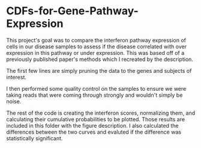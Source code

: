 # CDFs-for-Gene-Pathway-Expression
This project's goal was to compare the interferon pathway expression of cells in our disease samples to assess if the disease correlated with over expression in this pathway or under expression. This was based off of a previously published paper's methods which I recreated by the description.

The first few lines are simply pruning the data to the genes and subjects of interest. 

I then performed some quality control on the samples to ensure we were taking reads that were coming through strongly and wouldn't simply be noise. 

The rest of the code is creating the interferon scores, normalizing them, and calculating their cumulative probabilities to be plotted. Those results are included in this folder with the figure description. I also calculated the differences between the two curves and evaluted if the difference was statistically significant. 
